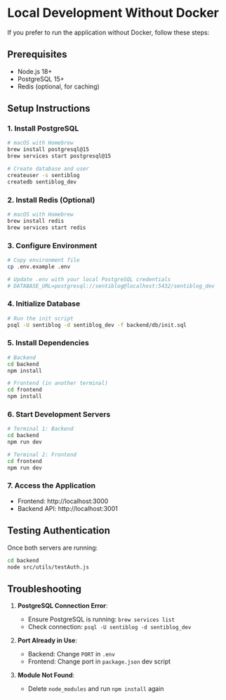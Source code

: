 # Local Development Without Docker

If you prefer to run the application without Docker, follow these steps:

## Prerequisites

- Node.js 18+
- PostgreSQL 15+
- Redis (optional, for caching)

## Setup Instructions

### 1. Install PostgreSQL

```bash
# macOS with Homebrew
brew install postgresql@15
brew services start postgresql@15

# Create database and user
createuser -s sentiblog
createdb sentiblog_dev
```

### 2. Install Redis (Optional)

```bash
# macOS with Homebrew
brew install redis
brew services start redis
```

### 3. Configure Environment

```bash
# Copy environment file
cp .env.example .env

# Update .env with your local PostgreSQL credentials
# DATABASE_URL=postgresql://sentiblog@localhost:5432/sentiblog_dev
```

### 4. Initialize Database

```bash
# Run the init script
psql -U sentiblog -d sentiblog_dev -f backend/db/init.sql
```

### 5. Install Dependencies

```bash
# Backend
cd backend
npm install

# Frontend (in another terminal)
cd frontend
npm install
```

### 6. Start Development Servers

```bash
# Terminal 1: Backend
cd backend
npm run dev

# Terminal 2: Frontend
cd frontend
npm run dev
```

### 7. Access the Application

- Frontend: http://localhost:3000
- Backend API: http://localhost:3001

## Testing Authentication

Once both servers are running:

```bash
cd backend
node src/utils/testAuth.js
```

## Troubleshooting

1. **PostgreSQL Connection Error**: 
   - Ensure PostgreSQL is running: `brew services list`
   - Check connection: `psql -U sentiblog -d sentiblog_dev`

2. **Port Already in Use**:
   - Backend: Change `PORT` in `.env`
   - Frontend: Change port in `package.json` dev script

3. **Module Not Found**:
   - Delete `node_modules` and run `npm install` again
